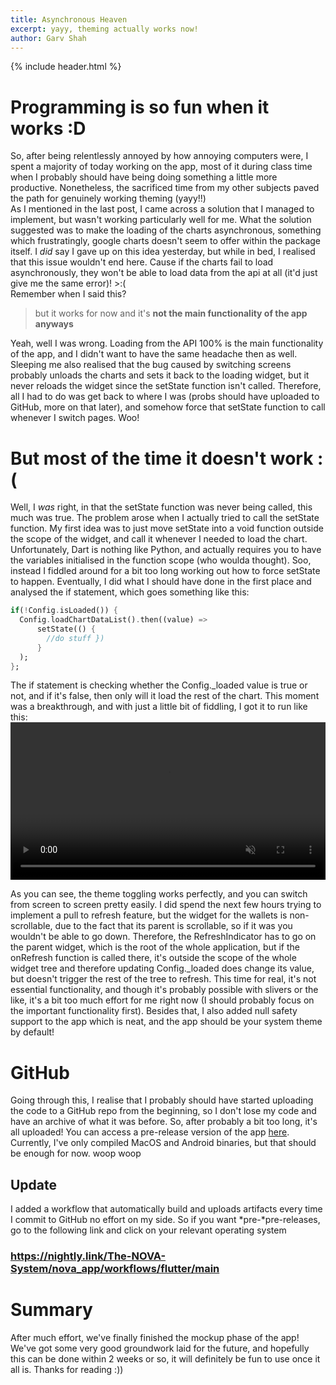 ```yaml
---
title: Asynchronous Heaven
excerpt: yayy, theming actually works now!
author: Garv Shah
---
```

{% include header.html %}

# Programming is so fun when it works :D
So, after being relentlessly annoyed by how annoying computers were, I spent a majority of today working on the app, 
most of it during class time when I probably should have being doing something a little more productive. Nonetheless, 
the sacrificed time from my other subjects paved the path for genuinely working theming (yayy!!) <br>
As I mentioned in the last post, I came across a solution that I managed to implement, but wasn't working particularly well 
for me. What the solution suggested was to make the loading of the charts asynchronous, something which frustratingly, 
google charts doesn't seem to offer within the package itself. I *did* say I gave up on this idea yesterday, but while in 
bed, I realised that this issue wouldn't end here. Cause if the charts fail to load asynchronously, they won't be able to load
data from the api at all (it'd just give me the same error)! >:( <br>
Remember when I said this?

>but it works for now and it's **not the main functionality of the app anyways**

Yeah, well I was wrong. Loading from the API 100% is the main functionality of the app, and I didn't want to have the same 
headache then as well. Sleeping me also realised that the bug caused by switching screens probably unloads the charts and
sets it back to the loading widget, but it never reloads the widget since the setState function isn't called. 
Therefore, all I had to do was get back to where I was (probs should have uploaded to GitHub, more on that later), and somehow 
force that setState function to call whenever I switch pages. Woo!

# But most of the time it doesn't work :(
Well, I *was* right, in that the setState function was never being called, this much was true. The problem arose when I actually 
tried to call the setState function. My first idea was to just move setState into a void function outside the scope of the widget, 
and call it whenever I needed to load the chart. Unfortunately, Dart is nothing like Python, and actually requires you to have the
variables initialised in the function scope (who woulda thought). Soo, instead I fiddled around for a bit too long working out how to 
force setState to happen. Eventually, I did what I should have done in the first place and analysed the if statement, which goes something
like this: 

```Dart
if(!Config.isLoaded()) {
  Config.loadChartDataList().then((value) =>
      setState(() {
        //do stuff })
      }
  );
};
```

The if statement is checking whether the Config._loaded value is true or not, and if it's false, then only will it load
the rest of the chart. This moment was a breakthrough, and with just a little bit of fiddling, I got it to run like this: <br>
<video muted autoplay controls width="100%"> <source src="{{ site.baseurl }}{% link static/mockup_4.mp4 %}" type="video/mp4"> </video>

As you can see, the theme toggling works perfectly, and you can switch from screen to screen pretty easily. I did spend the next 
few hours trying to implement a pull to refresh feature, but the widget for the wallets is non-scrollable, due to the fact 
that its parent is scrollable, so if it was you wouldn't be able to go down. Therefore, the RefreshIndicator has to go on the 
parent widget, which is the root of the whole application, but if the onRefresh function is called there, it's outside the scope 
of the whole widget tree and therefore updating Config._loaded does change its value, but doesn't trigger the rest of the tree to 
refresh. This time for real, it's not essential functionality, and though it's probably possible with slivers or the like, it's 
a bit too much effort for me right now (I should probably focus on the important functionality first). Besides that, I also added 
null safety support to the app which is neat, and the app should be your system theme by default!

# GitHub
Going through this, I realise that I probably should have started uploading the code to a GitHub repo from the beginning, so I don't 
lose my code and have an archive of what it was before. So, after probably a bit too long, it's all uploaded! You can access a pre-release 
version of the app [here](https://github.com/The-NOVA-System/nova_app/releases/tag/mockup). Currently, I've only compiled MacOS and Android 
binaries, but that should be enough for now. woop woop

## Update
I added a workflow that automatically build and uploads artifacts every time I commit to GitHub no effort on my side. So if you want *pre-*pre-releases, go to the following link and click on your relevant operating system

### https://nightly.link/The-NOVA-System/nova_app/workflows/flutter/main

# Summary
After much effort, we've finally finished the mockup phase of the app! We've got some very good groundwork laid for the future, 
and hopefully this can be done within 2 weeks or so, it will definitely be fun to use once it all is. Thanks for reading :))
